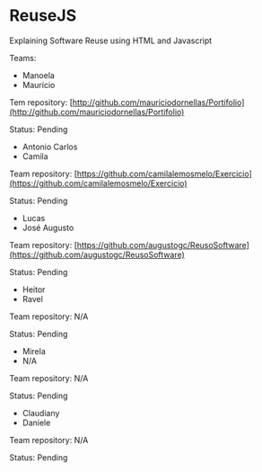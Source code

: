 ReuseJS
=======

Explaining Software Reuse using HTML and Javascript

Teams:

- Manoela
- Maurício 
 
Tem repository: [http://github.com/mauriciodornellas/Portifolio](http://github.com/mauriciodornellas/Portifolio)

Status: Pending

- Antonio Carlos
- Camila 

Team repository: [https://github.com/camilalemosmelo/Exercicio](https://github.com/camilalemosmelo/Exercicio)

Status: Pending

- Lucas 
- José Augusto 

Team repository: [https://github.com/augustogc/ReusoSoftware](https://github.com/augustogc/ReusoSoftware)

Status: Pending

- Heitor
- Ravel

Team repository: N/A

Status: Pending

- Mirela
- N/A

Team repository: N/A

Status: Pending

- Claudiany
- Daniele

Team repository: N/A

Status: Pending